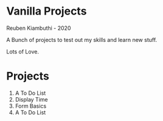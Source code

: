 Vanilla Projects
=================
Reuben Kiambuthi - 2020


A Bunch of projects to test out my skills and learn new stuff.

Lots of Love.

Projects
===============
1. A To Do List
2. Display Time
3. Form Basics
4. A To Do List 
